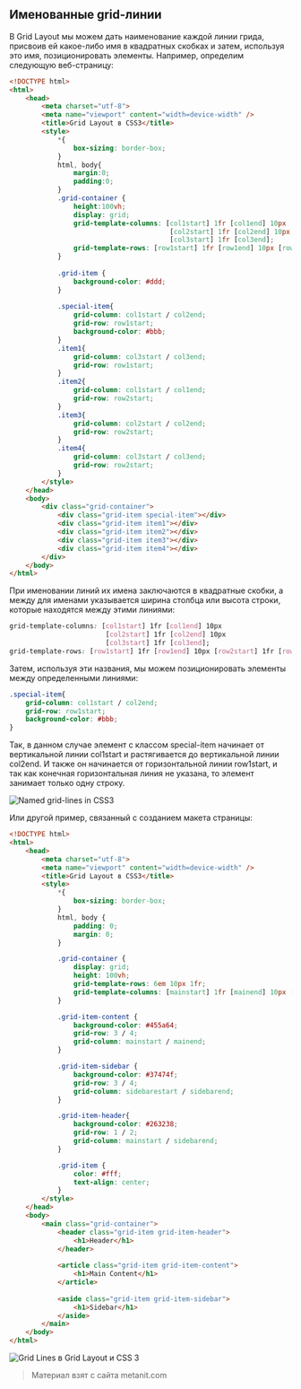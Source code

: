 ## Именованные grid-линии

В Grid Layout мы можем дать наименование каждой линии грида, присвоив ей какое-либо имя в квадратных скобках и затем, используя это имя, позиционировать элементы. Например, определим следующую веб-страницу:

```html
<!DOCTYPE html>
<html>
    <head>
        <meta charset="utf-8">
        <meta name="viewport" content="width=device-width" />
        <title>Grid Layout в CSS3</title>
        <style>
            *{
                box-sizing: border-box;
            }
            html, body{
                margin:0;
                padding:0;
            }
            .grid-container {
                height:100vh;
                display: grid;
                grid-template-columns: [col1start] 1fr [col1end] 10px 
                                        [col2start] 1fr [col2end] 10px
                                        [col3start] 1fr [col3end];
                grid-template-rows: [row1start] 1fr [row1end] 10px [row2start] 1fr [row2end];
            }
            
            .grid-item {
                background-color: #ddd;
            }
            
            .special-item{
                grid-column: col1start / col2end;
                grid-row: row1start;
                background-color: #bbb;
            }
            .item1{
                grid-column: col3start / col3end;
                grid-row: row1start;
            }
            .item2{
                grid-column: col1start / col1end;
                grid-row: row2start;
            }
            .item3{
                grid-column: col2start / col2end;
                grid-row: row2start;
            }
            .item4{
                grid-column: col3start / col3end;
                grid-row: row2start;
            }
        </style>
    </head>
    <body>
        <div class="grid-container">
            <div class="grid-item special-item"></div>
            <div class="grid-item item1"></div>
            <div class="grid-item item2"></div>
            <div class="grid-item item3"></div>
            <div class="grid-item item4"></div>
        </div>
    </body>
</html>
```

При именовании линий их имена заключаются в квадратные скобки, а между для именами указывается ширина столбца или высота строки, которые находятся между этими линиями:

```css
grid-template-columns: [col1start] 1fr [col1end] 10px 
                        [col2start] 1fr [col2end] 10px
                        [col3start] 1fr [col3end];
grid-template-rows: [row1start] 1fr [row1end] 10px [row2start] 1fr [row2end];
```

Затем, используя эти названия, мы можем позиционировать элементы между определенными линиями:

```css
.special-item{
    grid-column: col1start / col2end;
    grid-row: row1start;
    background-color: #bbb;
}
```

Так, в данном случае элемент с классом special-item начинает от вертикальной линии col1start и растягивается до вертикальной линии col2end. И также он начинается от горизонтальной линии row1start, и так как конечная горизонтальная линия не указана, то элемент занимает только одну строку.

![Named grid-lines in CSS3](https://metanit.com/web/html5/pics/grid16.png)

Или другой пример, связанный с созданием макета страницы:

```html
<!DOCTYPE html>
<html>
    <head>
        <meta charset="utf-8">
        <meta name="viewport" content="width=device-width" />
        <title>Grid Layout в CSS3</title>
        <style>
            *{
                box-sizing: border-box;
            }
            html, body {
                padding: 0;
                margin: 0;
            }

            .grid-container {
                display: grid;
                height: 100vh;
                grid-template-rows: 6em 10px 1fr;
                grid-template-columns: [mainstart] 1fr [mainend] 10px [sidebarestart] 25% [sidebarend];
            }

            .grid-item-content {
                background-color: #455a64;
                grid-row: 3 / 4;
                grid-column: mainstart / mainend;
            }

            .grid-item-sidebar {
                background-color: #37474f;
                grid-row: 3 / 4;
                grid-column: sidebarestart / sidebarend;
            }

            .grid-item-header{
                background-color: #263238;
                grid-row: 1 / 2;
                grid-column: mainstart / sidebarend;
            }

            .grid-item {
                color: #fff;
                text-align: center;
            }
        </style>
    </head>
    <body>
        <main class="grid-container">
            <header class="grid-item grid-item-header">
                <h1>Header</h1>
            </header>
                
            <article class="grid-item grid-item-content">
                <h1>Main Content</h1>
            </article>
            
            <aside class="grid-item grid-item-sidebar">
                <h1>Sidebar</h1>
            </aside>
        </main>
    </body>
</html>
```

![Grid Lines в Grid Layout и CSS 3](https://metanit.com/web/html5/pics/grid17.png)


> Материал взят с сайта metanit.com